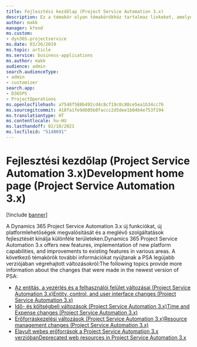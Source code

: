 ```yaml
---
title: Fejlesztési kezdőlap (Project Service Automation 3.x)
description: Ez a témakör olyan témakörökhöz tartalmaz linkeket, amelyek a Dynamics 365 Project Service Automation (PSA) 3.x verzió fejlesztéseiről nyújtanak információkat.
author: makk
manager: kfend
ms.custom:
- dyn365-projectservice
ms.date: 03/26/2019
ms.topic: article
ms.service: business-applications
ms.author: makk
audience: admin
search.audienceType:
- admin
- customizer
search.app:
- D365PS
- ProjectOperations
ms.openlocfilehash: a7548f588b492cd4c8cf19c0c88ce5ea1b34cc76
ms.sourcegitcommit: 418fa1fe9d605b8faccc2d5dee1b04b4e753f194
ms.translationtype: HT
ms.contentlocale: hu-HU
ms.lasthandoff: 02/10/2021
ms.locfileid: "5148691"
---
```

# <a name="development-home-page-project-service-automation-3x"></a><span data-ttu-id="9442d-103">Fejlesztési kezdőlap (Project Service Automation 3.x)</span><span class="sxs-lookup"><span data-stu-id="9442d-103">Development home page (Project Service Automation 3.x)</span></span>

[!include [banner](../../includes/psa-now-project-operations.md)]

<span data-ttu-id="9442d-104">A Dynamics 365 Project Service Automation 3.x új funkciókat, új platformlehetőségek megvalósítását és a meglévő szolgáltatások fejlesztését kínálja különféle területeken.</span><span class="sxs-lookup"><span data-stu-id="9442d-104">Dynamics 365 Project Service Automation 3.x offers new features, implementation of new platform capabilities, and improvements to existing features in various areas.</span></span> <span data-ttu-id="9442d-105">A következő témakörök további információkat nyújtanak a PSA legújabb verziójában végrehajtott változásokról:</span><span class="sxs-lookup"><span data-stu-id="9442d-105">The following topics provide more information about the changes that were made in the newest version of PSA:</span></span>

- [<span data-ttu-id="9442d-106">Az entitás, a vezérlés és a felhasználói felület változásai (Project Service Automation 3.x)</span><span class="sxs-lookup"><span data-stu-id="9442d-106">Entity, control, and user interface changes (Project Service Automation 3.x)</span></span>](../developer-guides/entity-changes-v3.x.md)
- [<span data-ttu-id="9442d-107">Idő- és költségbeli változások (Project Service Automation 3.x)</span><span class="sxs-lookup"><span data-stu-id="9442d-107">Time and Expense changes (Project Service Automation 3.x)</span></span>](../developer-guides/time-expense-changes-v3.x.md)
- [<span data-ttu-id="9442d-108">Erőforráskezelési változások (Project Service Automation 3.x)</span><span class="sxs-lookup"><span data-stu-id="9442d-108">Resource management changes (Project Service Automation 3.x)</span></span>](../developer-guides/resource-management-changes-v3.x.md)
- [<span data-ttu-id="9442d-109">Elavult webes erőforrások a Project Service Automation 3.x verzióban</span><span class="sxs-lookup"><span data-stu-id="9442d-109">Deprecated web resources in Project Service Automation 3.x</span></span>](../developer-guides/web-resources-deprecated-v3.x.md)
